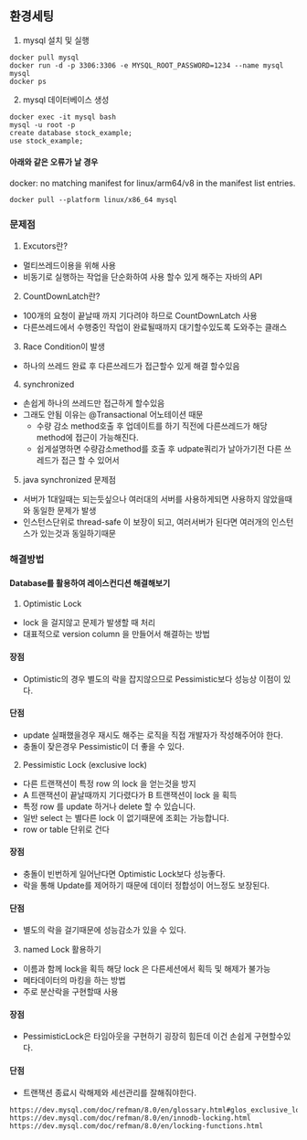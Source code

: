 ## 환경세팅

1. mysql 설치 및 실행
```
docker pull mysql
docker run -d -p 3306:3306 -e MYSQL_ROOT_PASSWORD=1234 --name mysql mysql 
docker ps
```

2. mysql 데이터베이스 생성
```
docker exec -it mysql bash
mysql -u root -p
create database stock_example;
use stock_example;
```

#### 아래와 같은 오류가 날 경우
docker: no matching manifest for linux/arm64/v8 in the manifest list entries.
```
docker pull --platform linux/x86_64 mysql
```

### 문제점
1. Excutors란?
- 멀티쓰레드이용을 위해 사용
- 비동기로 실행하는 작업을 단순화하여 사용 할수 있게 해주는 자바의 API

2. CountDownLatch란?
- 100개의 요청이 끝날때 까지 기다려야 하므로 CountDownLatch 사용
- 다른쓰레드에서 수행중인 작업이 완료될때까지 대기할수있도록 도와주는 클래스


3. Race Condition이 발생
- 하나의 쓰레드 완료 후 다른쓰레드가 접근할수 있게 해결 할수있음

4. synchronized
- 손쉽게 하나의 쓰레드만 접근하게 할수있음
- 그래도 안됨 이유는 @Transactional 어노테이션 때문
    - 수량 감소 method호출 후 업데이트를 하기 직전에 다른쓰레드가 해당 method에 접근이 가능해진다.
    - 쉽게설명하면 수량감소method를 호출 후 udpate쿼리가 날아가기전 다른 쓰레드가 접근 할 수 있어서

5. java synchronized 문제점
- 서버가 1대일때는 되는듯싶으나 여러대의 서버를 사용하게되면 사용하지 않았을때와 동일한 문제가 발생
- 인스턴스단위로 thread-safe 이 보장이 되고, 여러서버가 된다면 여러개의 인스턴스가 있는것과 동일하기때문

### 해결방법
#### Database를 활용하여 레이스컨디션 해결해보기
1. Optimistic Lock
- lock 을 걸지않고 문제가 발생할 때 처리
- 대표적으로 version column 을 만들어서 해결하는 방법
#### 장점
- Optimistic의 경우 별도의 락을 잡지않으므로 Pessimistic보다 성능상 이점이 있다.
#### 단점
- update 실패했을경우 재시도 해주는 로직을 직접 개발자가 작성해주어야 한다.
- 충돌이 잦은경우 Pessimistic이 더 좋을 수 있다.
2. Pessimistic Lock (exclusive lock)
- 다른 트랜잭션이 특정 row 의 lock 을 얻는것을 방지
- A 트랜잭션이 끝날때까지 기다렸다가 B 트랜잭션이 lock 을 획득
- 특정 row 를 update 하거나 delete 할 수 있습니다.
- 일반 select 는 별다른 lock 이 없기때문에 조회는 가능합니다.
- row or table 단위로 건다
#### 장점
- 충돌이 빈번하게 일어난다면 Optimistic Lock보다 성능좋다.
- 락을 통해 Update를 제어하기 때문에 데이터 정합성이 어느정도 보장된다.
#### 단점
- 별도의 락을 걸기때문에 성능감소가 있을 수 있다.

3. named Lock 활용하기
- 이름과 함께 lock을 획득 해당 lock 은 다른세션에서 획득 및 해제가 불가능
- 메타데이터의 마킹을 하는 방법
- 주로 분산락을 구현할때 사용
#### 장점
- PessimisticLock은 타임아웃을 구현하기 굉장히 힘든데 이건 손쉽게 구현할수있다.
#### 단점
- 트랜잭션 종료시 락해제와 세선관리를 잘해줘야한다.
```
https://dev.mysql.com/doc/refman/8.0/en/glossary.html#glos_exclusive_lock
https://dev.mysql.com/doc/refman/8.0/en/innodb-locking.html
https://dev.mysql.com/doc/refman/8.0/en/locking-functions.html
```